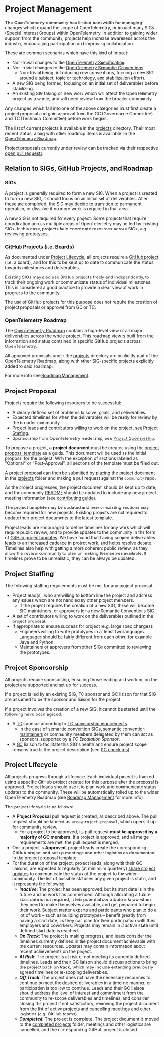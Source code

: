 # Project Management

The OpenTelemetry community has limited bandwidth for managing changes which expand the scope of OpenTelemetry, or impact many SIGs (Special Interest Groups) within OpenTelemetry.
In addition to gaining wider support from the community, projects help increase awareness across the industry, encouraging participation and improving collaboration.

These are common scenarios which have this kind of impact:

* Non-trivial changes to the [OpenTelemetry Specification](https://github.com/open-telemetry/opentelemetry-specification).
* Non-trivial changes to the [OpenTelemetry Semantic Conventions](https://github.com/open-telemetry/semantic-conventions).
  * Non-trivial being: introducing new conventions, forming a new SIG around a subject, topic or technology, and stabilization efforts.
* A new SIG being formed, focusing on an initial set of deliverables before stabilizing.
* An existing SIG taking on new work which will affect the OpenTelemetry project as a whole, and will need review from the broader community.

Any changes which fall into one of the above categories must first create a project proposal and gain approval from the GC (Governance Committee) and TC (Technical Committee) before work begins.

The list of current projects is available in the [projects](./projects) directory.
Their most recent status, along with other roadmap items is available on the [OpenTelemetry Roadmap](https://github.com/orgs/open-telemetry/projects/155).

Project proposals currently under review can be tracked via their respective [open pull requests](https://github.com/open-telemetry/community/pulls?q=is%3Aopen+is%3Apr+label%3Aarea%2Fproject-proposal).

## Relation to SIGs, GitHub Projects, and Roadmap
### SIGs

A project is generally required to form a new SIG.
When a project is created to form a new SIG, it should focus on an initial set of deliverables.
After these are completed, the SIG may decide to transition to permanent operation, or dissolve if no more work is required in that area.

A new SIG is not required for every project.
Some projects that require coordination across multiple areas of OpenTelemetry may be led by existing SIGs.
In this case, projects help coordinate resources across SIGs, e.g. reviewing prototypes.

### GitHub Projects (i.e. Boards)

As documented under [Project Lifecycle](#project-lifecycle), all projects require a [GitHub project](https://docs.github.com/en/issues/planning-and-tracking-with-projects/learning-about-projects/about-projects) (i.e. a board), and for this to be kept up to date to communicate the status towards milestones and deliverables.

Existing SIGs may also use GitHub projects freely and independently, to track their ongoing work or communicate status of individual milestones.
This is considered a good practice to provide a clear view of work in progress to the community.

The use of GitHub projects for this purpose does not require the creation of project proposals or approval from GC or TC.

### OpenTelemetry Roadmap

The [OpenTelemetry Roadmap](https://github.com/orgs/open-telemetry/projects/155) contains a high-level view of all major deliverables across the whole project.
This roadmap view is built from the information and status contained in specific GitHub projects across OpenTelemetry.

All approved proposals under the [projects](./projects) directory are implicitly part of the OpenTelemetry Roadmap, along with other SIG-specific projects explicitly added to said roadmap.

For more info see [Roadmap Management](./roadmap-management.md).

## Project Proposal

Projects require the following resources to be successful:

* A clearly defined set of problems to solve, goals, and deliverables.
* Expected timelines for when the deliverables will be ready for review by the broader community.
* Project leads and contributors willing to work on the project, see [Project Staffing](#project-staffing).
* Sponsorship from OpenTelemetry leadership, see [Project Sponsorship](#project-sponsorship).

To propose a project, a **project document** must be created using the [project proposal template](project-template.md) as a guide. This document will be used as the initial proposal for the project.
With the exception of sections labeled as "Optional" or "Post-Approval", all sections of the template must be filled out.

A project proposal can then be submitted by placing the project document in the [projects](projects/) folder and making a pull request against the `community` repo.

As the project progresses, the project document should be kept up to date, and the community [README](README.md) should be updated to include any new project meeting information (see [contributing guide](https://github.com/open-telemetry/community/blob/main/CONTRIBUTING.md#updating-sig-information-on-the-readmemd)).

The project template may be updated and new or existing sections may become required for new projects. Existing projects are not required to update their project documents to the latest template.

Project leads are encouraged to define timelines for any work which will require public review, and to provide updates to the community in the form of [GitHub project updates](https://docs.github.com/en/issues/planning-and-tracking-with-projects/learning-about-projects/sharing-project-updates). We have found that having scoped deliverables leads to an increased cadence in project work, and helps resolve debate. Timelines also help with getting a more coherent public review, as they allow the review community to plan on making themselves available. If timelines prove to be unrealistic, they can be always be updated.

## Project Staffing

The following staffing requirements must be met for any project proposal.

* Project lead(s), who are willing to bottom line the project and address any issues which are not handled by other project members.
  * If the project requires the creation of a new SIG, these will become SIG maintainers, or approvers for a new Semantic Conventions SIG.
* A set of contributors willing to work on the deliverables outlined in the project proposal.
* If appropriate to ensure success for project (e.g. large spec changes):
  * Engineers willing to write prototypes in at least two languages. Languages should be fairly different from each other, for example Java and Python.
  * Maintainers or approvers from other SIGs committed to reviewing the prototypes.

## Project Sponsorship

All projects require sponsorship, ensuring those leading and working on the project are supported and set up for success.

If a project is led by an existing SIG, TC sponsor and GC liaison for that SIG are assumed to be the sponsor and liaison for the project.

If a project involves the creation of a new SIG, it cannot be started until the following have been agreed:

* A [TC](community-members.md#technical-committee) sponsor according to [TC sponsorship requirements](tech-committee-charter.md#sponsorship-requirements).
  * In the case of semantic convention SIGs, [semantic convention maintainers](https://github.com/orgs/open-telemetry/teams/specs-semconv-maintainers) or community members delegated by them can act as sponsors, supported by a _TC Escalation Sponsor_.
* A [GC](community-members.md#governance-committee) liaison to facilitate this SIG's health and ensure project scope remains true to the project description (see [GC check-ins](./gc-check-ins.md)).

## Project Lifecycle

All projects progress through a lifecycle. Each individual project is tracked using a specific [GitHub project](https://docs.github.com/en/issues/planning-and-tracking-with-projects/learning-about-projects/about-projects) created for this purpose after the proposal is approved.
Project leads should use it to plan work and communicate status updates to the community. These will be automatically rolled up to the wider OpenTelemetry Roadmap (see [Roadmap Management](./roadmap-management.md) for more info).

The project lifecycle is as follows:

* A **Project Proposal** pull request is created, as described above. The pull request should be labeled as `area/project-proposal`, which opens it up for community review.
  * For a project to be approved, its pull request **must be approved by a majority of GC members**. If a project is approved, and all merge requirements are met, the pull request is merged.
* One a project is **Approved**, project leads create the corresponding GitHub project and set up meetings and other logistics as documented in the project proposal template.
* For the duration of the project, project leads, along with their GC liaisons, are expected to regularly (at minimum quarterly) [share project updates](https://docs.github.com/en/issues/planning-and-tracking-with-projects/learning-about-projects/sharing-project-updates) to communicate the status of the project to the wider community. The list of possible statuses any given project is static, and it represents the following:
  * **_Inactive_**: The project has been approved, but its start date is in the future and no work has commenced. Although allocating a future start date is not required, it lets potential contributors know when they need to make themselves available, and get prepared to begin their work. Subject matter experts and participants who plan to do a lot of work – such as building prototypes – benefit greatly from having a start date, as they can plan for their participation with their employers and coworkers. Projects may remain in _inactive_ state until defined start date is reached.
  * **_On Track_**: The project is making progress, and leads consider the timelines currently defined in the project document achievable with the current resources. Updates may contain information about recent achievements on the project.
  * **_At Risk_**: The project is at risk of not meeting its currently defined timelines. Leads and their GC liaison should discuss actions to bring the project back on track, which may include extending previously agreed timelines or re-scoping deliverables.
  * **_Off Track_**: The project does not have the necessary resources to continue to meet the desired deliverables in a timeline manner, or participation is too low to continue. Leads and their GC liaison should address the level of interest and commitment from the community to re-scope deliverables and timelines, and consider closing the project if not satisfactory, removing the project document from the list of active projects and cancelling meetings and other logistics (e.g. GitHub teams).
  * **_Completed_**: The project is complete. The project document is moved to the [completed projects](projects/completed-projects/) folder, meetings and other logistics are cancelled, and the corresponding GitHub project is closed.
